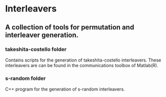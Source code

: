 # Interleavers

## A collection of tools for permutation and interleaver generation.

### takeshita-costello folder
Contains scripts for the generation of takeshita-costello interleavers.
These interleavers are can be found in the communications toolbox of Matlab(R).

### s-random folder
C++ program for the generation of s-random interleavers.
